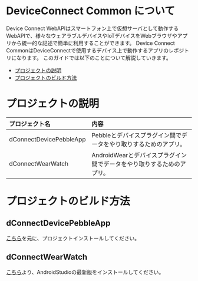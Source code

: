 # DeviceConnect Common について


Device Connect WebAPIはスマートフォン上で仮想サーバとして動作するWebAPIで、様々なウェアラブルデバイスやIoTデバイスをWebブラウザやアプリから統一的な記述で簡単に利用することができます。
Device Connect CommonはDeviceConnectで使用するデバイス上で動作するアプリのレポジトリになります。
このガイドでは以下のことについて解説していきます。

* [プロジェクトの説明](#section1)
* [プロジェクトのビルド方法](#section2)

# <a name="section1">プロジェクトの説明
| プロジェクト名|内容  |
|:-----------|:---------|
| dConnectDevicePebbleApp |Pebbleとデバイスプラグイン間でデータをやり取りするためのアプリ。 |
| dConnectWearWatch |AndroidWearとデバイスプラグイン間でデータをやり取りするためのアプリ。|


# <a name="section2">プロジェクトのビルド方法 
## dConnectDevicePebbleApp
[こちら](https://github.com/DeviceConnect/DeviceConnect-Common/wiki/1.1.Pebble)を元に、プロジェクトインストールしてください。

## dConnectWearWatch
[こちら](https://github.com/DeviceConnect/DeviceConnect-Common/wiki/1.2.Wear)より、AndroidStudioの最新版をインストールしてください。

